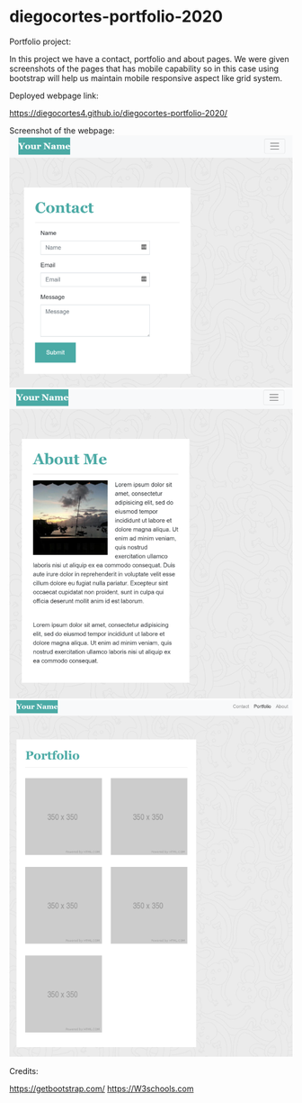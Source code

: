 # diegocortes-portfolio-2020


Portfolio project:


In this project we have a contact, portfolio and about pages. We were given screenshots of the pages that has mobile capability so in this case using bootstrap will help us maintain mobile responsive aspect like grid system.



Deployed webpage link:

https://diegocortes4.github.io/diegocortes-portfolio-2020/

Screenshot of the webpage:
![picture](assets/1.png)
![picture](assets/2.png)
![picture](assets/3.png)


Credits:

https://getbootstrap.com/
https://W3schools.com
